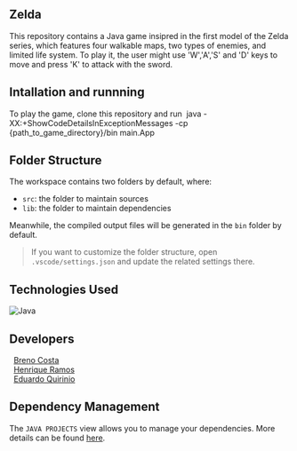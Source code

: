 ## Zelda

This repository contains a Java game insipred in the first model of the Zelda series, which features four walkable maps, two types of enemies, and limited life system. To play it, the user might use 'W','A','S' and 'D' keys to move and press 'K' to attack with the sword. 

## Intallation and runnning 
 To play the game, clone this repository and run 
	&nbsp;java -XX:+ShowCodeDetailsInExceptionMessages -cp {path_to_game_directory}/bin main.App
## Folder Structure

The workspace contains two folders by default, where:

- `src`: the folder to maintain sources
- `lib`: the folder to maintain dependencies

Meanwhile, the compiled output files will be generated in the `bin` folder by default.

> If you want to customize the folder structure, open `.vscode/settings.json` and update the related settings there.

## Technologies Used
![Java](https://img.shields.io/badge/java-%23ED8B00.svg?style=for-the-badge&logo=java&logoColor=white)

## Developers
 &nbsp; <a href= "https://github.com/jacckk7">Breno Costa</a>
  <br>
   &nbsp; <a href="https://www.linkedin.com/in/henrique-ramos-02b4151b0/">Henrique Ramos</a>
  <br>
   &nbsp; <a href="https://github.com/qrno">Eduardo Quirinio</a>

## Dependency Management

The `JAVA PROJECTS` view allows you to manage your dependencies. More details can be found [here](https://github.com/microsoft/vscode-java-dependency#manage-dependencies).
